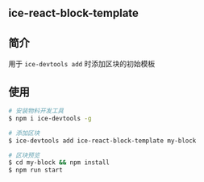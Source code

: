 ## ice-react-block-template

## 简介

用于 `ice-devtools add` 时添加区块的初始模板

## 使用

```bash
# 安装物料开发工具
$ npm i ice-devtools -g

# 添加区块
$ ice-devtools add ice-react-block-template my-block

# 区块预览
$ cd my-block && npm install
$ npm run start
```
